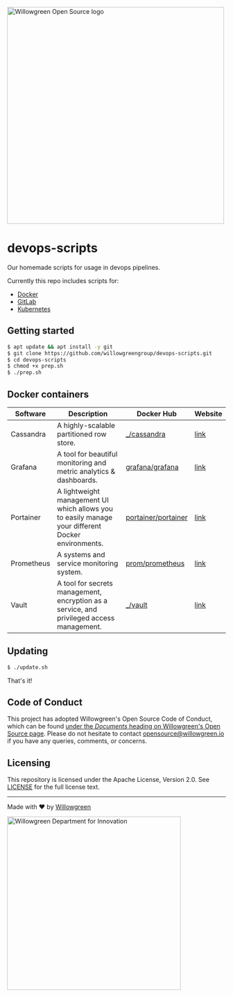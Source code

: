 <a href="https://willowgreen.io/opensource"><img src="https://i.imgur.com/PT3baDY.png" alt="Willowgreen Open Source logo" width="500px"></a><br>

# devops-scripts
Our homemade scripts for usage in devops pipelines.

Currently this repo includes scripts for:
- [Docker](https://docker.com/)
- [GitLab](https://about.gitlab.com/)
- [Kubernetes](https://kubernetes.io/)


## Getting started
```bash
$ apt update && apt install -y git
$ git clone https://github.com/willowgreengroup/devops-scripts.git
$ cd devops-scripts
$ chmod +x prep.sh
$ ./prep.sh
```

## Docker containers
Software | Description | Docker Hub | Website
--- | --- | --- | --- 
Cassandra | A highly-scalable partitioned row store. | [_/cassandra](https://hub.docker.com/_/cassandra) | [link](https://cassandra.apache.org/)
Grafana | A tool for beautiful monitoring and metric analytics & dashboards. | [grafana/grafana](https://hub.docker.com/r/grafana/grafana) | [link](https://grafana.com/)
Portainer | A lightweight management UI which allows you to easily manage your different Docker environments. | [portainer/portainer](https://hub.docker.com/r/portainer/portainer) | [link](https://portainer.io/)
Prometheus | A systems and service monitoring system. | [prom/prometheus](https://hub.docker.com/r/prom/prometheus) | [link](https://prometheus.io/)
Vault | A tool for secrets management, encryption as a service, and privileged access management. | [_/vault](https://hub.docker.com/_/vault) | [link](https://www.vaultproject.io/)


## Updating
```bash
$ ./update.sh
```

That's it!


## Code of Conduct
This project has adopted Willowgreen's Open Source Code of Conduct, which can be found [under the *Documents* heading on Willowgreen's Open Source page](https://willowgreen.io/opensource). Please do not hesitate to contact [opensource@willowgreen.io](mailto:opensource@willowgreen.io) if you have any queries, comments, or concerns.


## Licensing
This repository is licensed under the Apache License, Version 2.0. See [LICENSE](https://github.com/willowgreengroup/devops-scripts/blob/master/LICENSE) for the full license text.


---
Made with :heart: by [Willowgreen](https://willowgreen.io/opensource)

<img src="https://i.imgur.com/zPB9zqQ.png" alt="Willowgreen Department for Innovation" width="400px">
